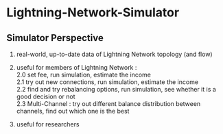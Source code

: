 # Lightning-Network-Simulator

## Simulator Perspective

1. real-world, up-to-date data of Lightning Network topology (and flow)

2. useful for members of Lightning Network : </br>
	2.0 set fee, run simulation, estimate the income </br>
	2.1 try out new connections, run simulation, estimate the income </br>
	2.2 find and try rebalancing options, run simulation, see whether it is a good decision or not </br>
	2.3 Multi-Channel : try out different balance distribution between channels, find out which one is the best </br>

3. useful for researchers
